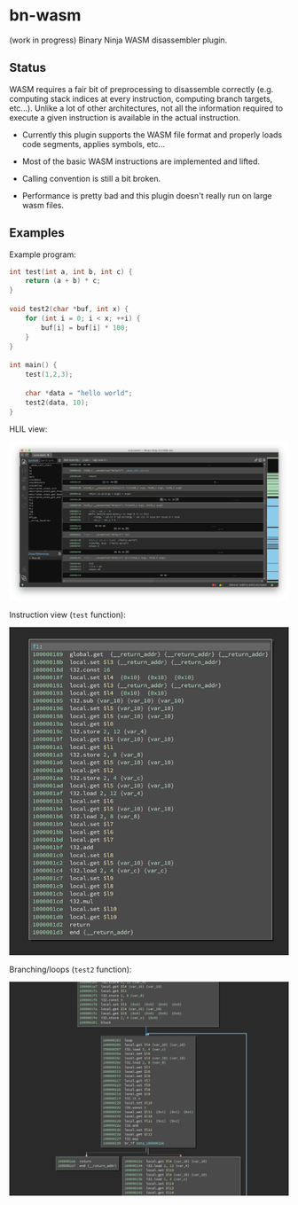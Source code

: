 
# bn-wasm

(work in progress) Binary Ninja WASM disassembler plugin.

## Status

WASM requires a fair bit of preprocessing to disassemble correctly (e.g. computing stack indices at every instruction, computing branch targets, etc...). Unlike a lot of other architectures, not all the information required to execute a given instruction is available in the actual instruction.

* Currently this plugin supports the WASM file format and properly loads code segments, applies symbols, etc...

* Most of the basic WASM instructions are implemented and lifted.

* Calling convention is still a bit broken.

* Performance is pretty bad and this plugin doesn't really run on large wasm files.

## Examples

Example program:

```c
int test(int a, int b, int c) {
    return (a + b) * c;
}

void test2(char *buf, int x) {
    for (int i = 0; i < x; ++i) {
        buf[i] = buf[i] * 100;
    }
}

int main() {
    test(1,2,3);

    char *data = "hello world";
    test2(data, 10);
}
```

HLIL view:

![hlil](./assets/overview.png)

Instruction view (`test` function):

![f1](./assets/f1.png)

Branching/loops (`test2` function):

![loop](./assets/loop.png)
